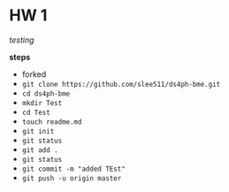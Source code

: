 # HW 1
*testing*

**steps**
- forked
- `git clone https://github.com/slee511/ds4ph-bme.git`
- `cd ds4ph-bme`
- `mkdir Test`
- `cd Test`
- `touch readme.md`
- `git init`
- `git status`
- `git add .`
- `git status`
- `git commit -m "added TEst"`
- `git push -u origin master`
